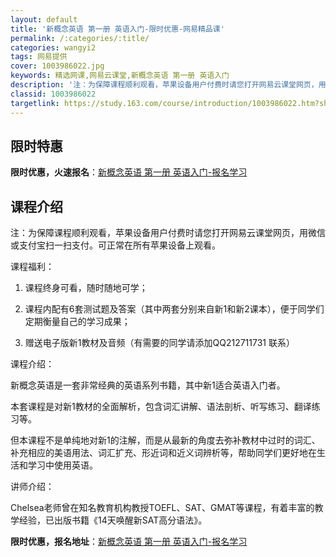 ```yaml
---
layout: default
title: '新概念英语 第一册 英语入门-限时优惠-网易精品课'
permalink: /:categories/:title/
categories: wangyi2
tags: 网易提供
cover: 1003986022.jpg
keywords: 精选网课,网易云课堂,新概念英语 第一册 英语入门
description: '注：为保障课程顺利观看，苹果设备用户付费时请您打开网易云课堂网页，用微信或支付宝扫一扫支付。可正常在所有苹果设备上观看。'
classid: 1003986022
targetlink: https://study.163.com/course/introduction/1003986022.htm?share=1&shareId=1025206652&utm_campaign=share&utm_medium=iphoneShare&utm_source=&utm_u=1025206652
---
```


## 限时特惠

**限时优惠，火速报名**：[新概念英语 第一册 英语入门-报名学习](https://study.163.com/course/introduction/1003986022.htm?share=1&shareId=1025206652&utm_campaign=share&utm_medium=iphoneShare&utm_source=&utm_u=1025206652)

## 课程介绍

注：为保障课程顺利观看，苹果设备用户付费时请您打开网易云课堂网页，用微信或支付宝扫一扫支付。可正常在所有苹果设备上观看。



课程福利：

1. 课程终身可看，随时随地可学；

2. 课程内配有6套测试题及答案（其中两套分别来自新1和新2课本），便于同学们定期衡量自己的学习成果；

3. 赠送电子版新1教材及音频（有需要的同学请添加QQ212711731 联系）



课程介绍：

新概念英语是一套非常经典的英语系列书籍，其中新1适合英语入门者。

本套课程是对新1教材的全面解析，包含词汇讲解、语法剖析、听写练习、翻译练习等。

但本课程不是单纯地对新1的注解，而是从最新的角度去弥补教材中过时的词汇、补充相应的美语用法、词汇扩充、形近词和近义词辨析等，帮助同学们更好地在生活和学习中使用英语。



讲师介绍：

Chelsea老师曾在知名教育机构教授TOEFL、SAT、GMAT等课程，有着丰富的教学经验，已出版书籍《14天唤醒新SAT高分语法》。

**限时优惠，报名地址**：[新概念英语 第一册 英语入门-报名学习](https://study.163.com/course/introduction/1003986022.htm?share=1&shareId=1025206652&utm_campaign=share&utm_medium=iphoneShare&utm_source=&utm_u=1025206652)

